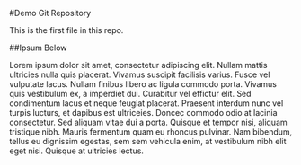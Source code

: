 #Demo Git Repository

This is the first file in this repo.

##Ipsum Below


Lorem ipsum dolor sit amet, consectetur adipiscing elit. Nullam mattis ultricies nulla quis placerat. Vivamus suscipit facilisis varius. Fusce vel vulputate lacus. Nullam finibus libero ac ligula commodo porta. Vivamus quis vestibulum ex, a imperdiet dui. Curabitur vel effictur elit. Sed condimentum lacus et neque feugiat placerat. Praesent interdum nunc vel turpis lucturs, et dapibus est ultriceies. Doncec commodo odio at lacinia consectetur. Sed aliquam vitae dui a porta. Quisque et tempor nisi, aliquam tristique nibh. Mauris fermentum quam eu rhoncus pulvinar. Nam bibendum, tellus eu dignissim egestas, sem sem vehicula enim, at vestibulum nibh elit eget nisi. Quisque at ultricies lectus.
